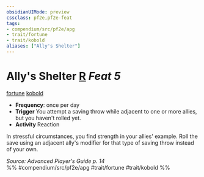 ```yaml
---
obsidianUIMode: preview
cssclass: pf2e,pf2e-feat
tags:
- compendium/src/pf2e/apg
- trait/fortune
- trait/kobold
aliases: ["Ally's Shelter"]
---
```

# Ally's Shelter  [R](/rules/core-rulebook/chapter-9-playing-the-game.md#Actions "Reaction") *Feat 5*  
[fortune](/rules/traits/fortune.md)  [kobold](/rules/traits/kobold-b1.md)  

- **Frequency**: once per day
- **Trigger** You attempt a saving throw while adjacent to one or more allies, but you haven't rolled yet.
- **Activity** Reaction

In stressful circumstances, you find strength in your allies' example. Roll the save using an adjacent ally's modifier for that type of saving throw instead of your own.

*Source: Advanced Player's Guide p. 14*  
%% #compendium/src/pf2e/apg #trait/fortune #trait/kobold %%
